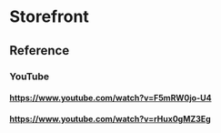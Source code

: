 # Storefront

## Reference
### YouTube
#### https://www.youtube.com/watch?v=F5mRW0jo-U4
#### https://www.youtube.com/watch?v=rHux0gMZ3Eg
